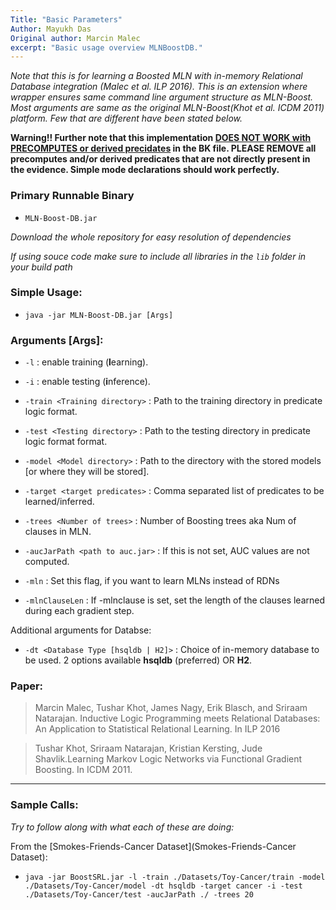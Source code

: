 ```yaml
---
Title: "Basic Parameters"
Author: Mayukh Das
Original author: Marcin Malec
excerpt: "Basic usage overview MLNBoostDB."
---
```


*Note that this is for learning a Boosted MLN with in-memory Relational Database integration (Malec et al. ILP 2016). This is an extension where wrapper ensures same command line argument structure as MLN-Boost. Most arguments are same as the original MLN-Boost(Khot et al. ICDM 2011) platform. Few that are different have been stated below.*

<b>Warning!!  Further note that this implementation <u>DOES NOT WORK with PRECOMPUTES or derived precidates</u> in the BK file. PLEASE REMOVE all precomputes and/or derived predicates that are not directly present in the evidence. Simple mode declarations should work perfectly.</b>

### Primary Runnable Binary

* `MLN-Boost-DB.jar`

*Download the whole repository for easy resolution of dependencies*


*If using souce code make sure to include all libraries in the `lib` folder in your build path*

### Simple Usage:

* `java -jar MLN-Boost-DB.jar [Args]`

### Arguments [Args]:

* `-l` : enable training (**l**earning).
* `-i` : enable testing (**i**nference).
* `-train <Training directory>` : Path to the training directory in predicate logic format.
* `-test <Testing directory>` : Path to the testing directory in predicate logic format format.
* `-model <Model directory>` : Path to the directory with the stored models [or where they will be stored].
* `-target <target predicates>` : Comma separated list of predicates to be learned/inferred.
* `-trees <Number of trees>` : Number of Boosting trees aka Num of clauses in MLN.
* `-aucJarPath <path to auc.jar>` : If this is not set, AUC values are not computed.

* `-mln` : Set this flag, if you want to learn MLNs instead of RDNs 
* `-mlnClauseLen` : If -mlnclause is set, set the length of the clauses learned during each gradient step. 

Additional arguments for Databse:
* `-dt <Database Type [hsqldb | H2]>` : Choice of in-memory database to be used. 2 options available <b>hsqldb</b> (preferred) OR <b>H2</b>. 

### Paper:

> Marcin Malec, Tushar Khot, James Nagy, Erik Blasch, and Sriraam Natarajan. Inductive Logic Programming meets Relational Databases: An Application to Statistical Relational Learning. In ILP 2016

> Tushar Khot, Sriraam Natarajan, Kristian Kersting, Jude Shavlik.Learning Markov Logic Networks via Functional Gradient Boosting. In ICDM 2011. 
---

### Sample Calls:

*Try to follow along with what each of these are doing:*

From the [Smokes-Friends-Cancer Dataset](Smokes-Friends-Cancer Dataset):

* `java -jar BoostSRL.jar -l -train ./Datasets/Toy-Cancer/train -model ./Datasets/Toy-Cancer/model -dt hsqldb -target cancer -i -test ./Datasets/Toy-Cancer/test -aucJarPath ./ -trees 20`


